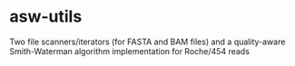 asw-utils
=========

Two file scanners/iterators (for FASTA and BAM files) and a quality-aware Smith-Waterman algorithm implementation for Roche/454 reads
